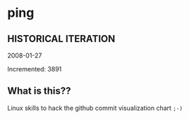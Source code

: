 # ping

## HISTORICAL ITERATION
2008-01-27

Incremented: 3891

## What is this?? 
Linux skills to hack the github commit visualization chart `;-)`
